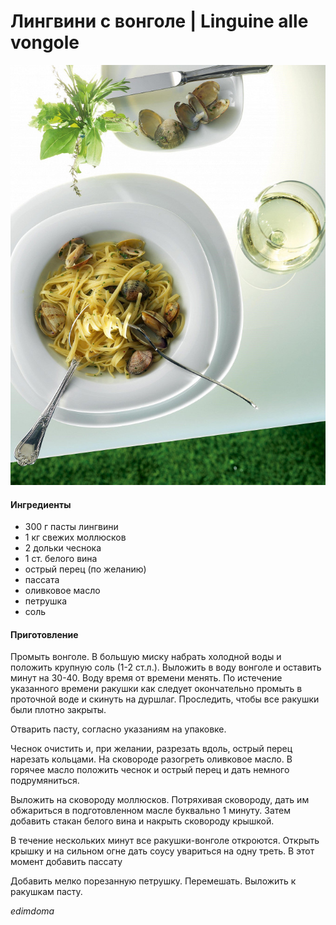 ﻿---
image: ../../pics/p_o.jpg
---
# Лингвини с вонголе \| Linguine alle vongole

![Лингвини с вонголе](../../pics/p_o.jpg)

#### Ингредиенты

* 300 г пасты лингвини
* 1 кг свежих моллюсков
* 2 дольки чеснока
* 1 ст. белого вина
* острый перец \(по желанию\)
* пассата
* оливковое масло
* петрушка
* соль

#### Приготовление

Промыть вонголе. В большую миску набрать холодной воды и положить крупную соль \(1-2 ст.л.\). Выложить в воду вонголе и оставить минут на 30-40. Воду время от времени менять. По истечение указанного времени ракушки как следует окончательно промыть в проточной воде и скинуть на дуршлаг. Проследить, чтобы все ракушки были плотно закрыты.

Отварить пасту, согласно указаниям на упаковке.

Чеснок очистить и, при желании, разрезать вдоль, острый перец нарезать кольцами. На сковороде разогреть оливковое масло. В горячее масло положить чеснок и острый перец и дать немного подрумяниться.

Выложить на сковороду моллюсков. Потряхивая сковороду, дать им обжариться в подготовленном масле буквально 1 минуту. Затем добавить стакан белого вина и накрыть сковороду крышкой.

В течение нескольких минут все ракушки-вонголе откроются. Открыть крышку и на сильном огне дать соусу увариться на одну треть. В этот момент добавить пассату

Добавить мелко порезанную петрушку. Перемешать. Выложить к ракушкам пасту.

*edimdoma*
